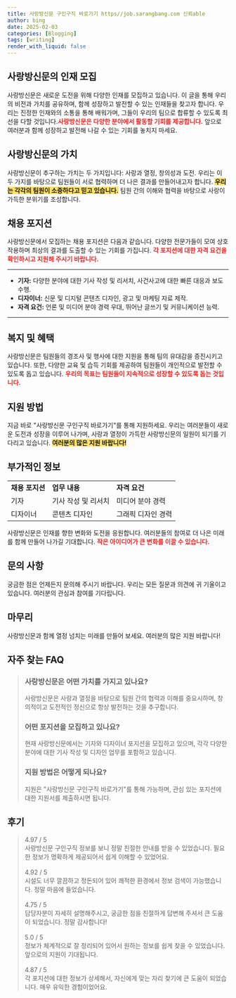 ```yaml
---
title: 사랑방신문 구인구직 바로가기 https//job.sarangbang.com 신뢰able
author: bing
date: 2025-02-03
categories: [Blogging]
tags: [writing]
render_with_liquid: false
---
```



<h2 id='사랑방신문의 인재 모집'>사랑방신문의 인재 모집</h2>

<p>사랑방신문은 새로운 도전을 위해 다양한 인재를 모집하고 있습니다. 이 글을 통해 우리의 비전과 가치를 공유하며, 함께 성장하고 발전할 수 있는 인재들을 찾고자 합니다. 우리는 진정한 인재와의 소통을 통해 배워가며, 그들이 우리의 팀으로 합류할 수 있도록 최선을 다할 것입니다.<b><span style="color: #ee2323;">사랑방신문은 다양한 분야에서 활동할 기회를 제공합니다.</span></b> 앞으로 여러분과 함께 성장하고 발전해 나갈 수 있는 기회를 놓치지 마세요.</p>

<h2 id='사랑방신문의 가치'>사랑방신문의 가치</h2>

<p>사랑방신문이 추구하는 가치는 두 가지입니다: 사랑과 열정, 창의성과 도전. 우리는 이 두 가지를 바탕으로 팀원들이 서로 협력하며 더 나은 결과를 만들어내고자 합니다. <b><span style="background-color: #ffe066;">우리는 각각의 팀원이 소중하다고 믿고 있습니다.</span></b> 팀원 간의 이해와 협력을 바탕으로 사랑이 가득한 분위기를 조성합니다.</p>

<h2 id='채용 포지션'>채용 포지션</h2>

<p>사랑방신문에서 모집하는 채용 포지션은 다음과 같습니다. 다양한 전문가들이 모여 상호 작용하며 최상의 결과를 도출할 수 있는 기회를 가집니다. <b><span style="color: #ee2323;">각 포지션에 대한 자격 요건을 확인하시고 지원해 주시기 바랍니다.</span></b></p>

<hr />

<ul>
    <li><b>기자:</b> 다양한 분야에 대한 기사 작성 및 리서치, 사건사고에 대한 빠른 대응과 보도 수행.</li>
    <li><b>디자이너:</b> 신문 및 디지털 콘텐츠 디자인, 광고 및 마케팅 자료 제작.</li>
    <li><b>자격 요건:</b> 언론 및 미디어 분야 경력 우대, 뛰어난 글쓰기 및 커뮤니케이션 능력.</li>
</ul>

<hr />

<h2 id='복지 및 혜택'>복지 및 혜택</h2>

<p>사랑방신문은 팀원들의 경조사 및 행사에 대한 지원을 통해 팀의 유대감을 증진시키고 있습니다. 또한, 다양한 교육 및 습득 기회를 제공하여 팀원들이 개인적으로 발전할 수 있도록 돕고 있습니다. <b><span style="color: #ee2323;">우리의 목표는 팀원들이 지속적으로 성장할 수 있도록 돕는 것입니다.</span></b></p>

<h2 id='지원 방법'>지원 방법</h2>

<p>지금 바로 "사랑방신문 구인구직 바로가기"를 통해 지원하세요. 우리는 여러분들이 새로운 도전과 성장을 이루어 나가며, 사랑과 열정이 가득한 사랑방신문의 일원이 되기를 기다리고 있습니다. <b><span style="background-color: #ffe066;">여러분의 많은 지원 바랍니다!</span></b></p>

<h2 id='부가적인 정보'>부가적인 정보</h2>

<table>
    <tr>
        <td><b>채용 포지션</b></td>
        <td><b>업무 내용</b></td>
        <td><b>자격 요건</b></td>
    </tr>
    <tr>
        <td>기자</td>
        <td>기사 작성 및 리서치</td>
        <td>미디어 분야 경력</td>
    </tr>
    <tr>
        <td>디자이너</td>
        <td>콘텐츠 디자인</td>
        <td>그래픽 디자인 경력</td>
    </tr>
</table>

<p>사랑방신문은 인재를 향한 변화와 도전을 응원합니다. 여러분들의 참여로 더 나은 미래를 함께 만들어 나가길 기대합니다. <b><span style="color: #ee2323;">작은 아이디어가 큰 변화를 이끌 수 있습니다.</span></b></p>

<h2 id='문의 사항'>문의 사항</h2>

<p>궁금한 점은 언제든지 문의해 주시기 바랍니다. 우리는 모든 질문과 의견에 귀 기울이고 있습니다. 여러분의 관심과 참여를 기다립니다.</p>

<h2 id='마무리'>마무리</h2>

<p>사랑방신문과 함께 열정 넘치는 미래를 만들어 보세요. 여러분의 많은 지원 바랍니다!</p>


<h2 id='자주_찾는_FAQ'>자주 찾는 FAQ</h2>
<div itemscope="" itemtype="https://schema.org/FAQPage"> 
<blockquote> 
<div itemscope="" itemprop="mainEntity" itemtype="https://schema.org/Question"> 
<h3 itemprop="name">사랑방신문은 어떤 가치를 가지고 있나요?</h3> 
<div itemscope="" itemprop="acceptedAnswer" itemtype="https://schema.org/Answer"> 
<span itemprop="text"> 
<p>사랑방신문은 사랑과 열정을 바탕으로 팀원 간의 협력과 이해를 중요시하며, 창의적이고 도전적인 정신으로 항상 발전하는 것을 추구합니다.</p> 
</span> 
</div> 
</div> 

<div itemscope="" itemprop="mainEntity" itemtype="https://schema.org/Question"> 
<h3 itemprop="name">어떤 포지션을 모집하고 있나요?</h3> 
<div itemscope="" itemprop="acceptedAnswer" itemtype="https://schema.org/Answer"> 
<span itemprop="text"> 
<p>현재 사랑방신문에서는 기자와 디자이너 포지션을 모집하고 있으며, 각각 다양한 분야에 대한 기사 작성 및 디자인 업무를 포함하고 있습니다.</p> 
</span> 
</div> 
</div> 

<div itemscope="" itemprop="mainEntity" itemtype="https://schema.org/Question"> 
<h3 itemprop="name">지원 방법은 어떻게 되나요?</h3> 
<div itemscope="" itemprop="acceptedAnswer" itemtype="https://schema.org/Answer"> 
<span itemprop="text"> 
<p>지원은 "사랑방신문 구인구직 바로가기"를 통해 가능하며, 관심 있는 포지션에 대한 지원서를 제출하시면 됩니다.</p> 
</span> 
</div> 
</div> 

</blockquote> 
</div>
<h2 id='후기'>후기</h2>
<div itemscope itemtype="https://schema.org/Product">
  <blockquote>
  <div itemprop="review" itemscope itemtype="https://schema.org/Review">
      <div itemprop="reviewRating" itemscope itemtype="https://schema.org/Rating"> <span itemprop="ratingValue">4.97</span> / <span itemprop="bestRating">5</span> </div>
      <span itemprop="reviewBody">사랑방신문 구인구직 정보를 보니 정말 친절한 안내를 받을 수 있었습니다. 필요한 정보가 명확하게 제공되어서 쉽게 이해할 수 있었어요.</span>
  </div>
  <br>
  <div itemprop="review" itemscope itemtype="https://schema.org/Review">
      <div itemprop="reviewRating" itemscope itemtype="https://schema.org/Rating"> <span itemprop="ratingValue">4.92</span> / <span itemprop="bestRating">5</span> </div>
      <span itemprop="reviewBody">시설도 너무 깔끔하고 정돈되어 있어 쾌적한 환경에서 정보 검색이 가능했습니다. 정말 마음에 들었습니다.</span>
  </div>
  <br>
  <div itemprop="review" itemscope itemtype="https://schema.org/Review">
      <div itemprop="reviewRating" itemscope itemtype="https://schema.org/Rating"> <span itemprop="ratingValue">4.75</span> / <span itemprop="bestRating">5</span> </div>
      <span itemprop="reviewBody">담당자분이 자세히 설명해주시고, 궁금한 점을 친절하게 답변해 주셔서 큰 도움이 되었습니다. 정말 감사합니다!</span>
  </div>
  <br>
  <div itemprop="review" itemscope itemtype="https://schema.org/Review">
      <div itemprop="reviewRating" itemscope itemtype="https://schema.org/Rating"> <span itemprop="ratingValue">5.0</span> / <span itemprop="bestRating">5</span> </div>
      <span itemprop="reviewBody">정보가 체계적으로 잘 정리되어 있어서 원하는 정보를 쉽게 찾을 수 있었습니다. 앞으로의 지원이 기대됩니다.</span>
  </div>
  <br>
  <div itemprop="review" itemscope itemtype="https://schema.org/Review">
      <div itemprop="reviewRating" itemscope itemtype="https://schema.org/Rating"> <span itemprop="ratingValue">4.87</span> / <span itemprop="bestRating">5</span> </div>
      <span itemprop="reviewBody">각 포지션에 대한 정보가 상세해서, 자신에게 맞는 자리 찾기에 큰 도움이 되었습니다. 매우 유익한 경험이었어요.</span>
  </div>
  </blockquote>
</div>
